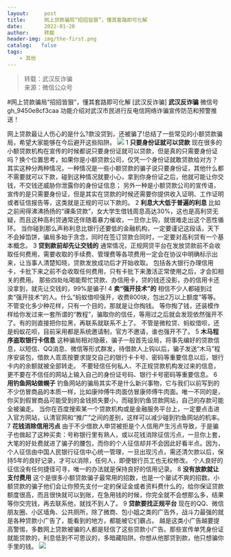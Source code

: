 ```yaml
---
layout:     post
title:      网上贷款骗局“招招皆狠”，懂其套路即可化解
date:       2022-01-20
author:     转载
header-img: img/the-first.png
catalog:   false
tags:
    - 其他
---
```


<blockquote><p>转载：武汉反诈骗<br>
来源：微信公众号</p></blockquote>

#网上贷款骗局“招招皆狠”，懂其套路即可化解
[武汉反诈骗]
**武汉反诈骗**
微信号gh_9450e8cf3caa
功能介绍对武汉市民进行反电信网络诈骗宣传防范和预警推送！

网上贷款最让人伤心的是什么?款没贷到，还被骗了!总结了一些常见的小额贷款骗局，希望大家能够在今后避开这些陷阱。
![]({{site.baseurl}}/postimg/8wBAcE4t1v7QXjXbt8SDzYSGYASn1Y6jq2De8mNuicW2cqwpy5RH1A1kw1Pic4urK3OWTybJXnQtwVu1lEnF3Oaw.jpeg)
1
**只要身份证就可以贷款**
现在很多的小额贷款机构在宣传的时候都说只要身份证就可以贷款，但是真的只需要身份证吗？换个位置思考，如果你是小额贷款公司，仅凭一个身份证就敢贷款给对方？
其实这种分两种情况，一种情况是一些小额贷款的骗子说只要身份证，其他什么都不需要就可以下款，碰到这种情况就要小心，拿到你身份证之后，他就可能让你交钱，不交钱还威胁你泄露你的身份证信息；
另外一种是小额贷款公司的宣传语，宣传的是只需要身份证，但是其实在贷款的时候还需要你提供收入证明、工作证明或者征信报告等，这类就是正规的可以下款的。
2
**利息大大低于普遍的利息**
比如之前闹得沸沸扬扬的“祼条贷款”，女大学生借钱周息高达30%，这也是高利贷无疑，而且这种高利贷通常还伴随着暴力催收，一旦你上钩，就很难走出这个恶性循环。
当你碰到那么声称利息比银行还要低的金融机构，一定要谨记这段话，天下不会掉馅饼，骗局多始于贪念，同时在签订贷款合同时，一定要对高利贷有一个基本概念。
3
**贷到款前却先让交钱的**
通常情况，正规网贷平台在发放贷款前不会收取任何费用，需要收取的手续费、管理费等各项费用一定会在协议中明确标示出来，让当事人清楚知晓，贷款发放成功后才开始收取。
包括各大银行办理信用卡，卡批下来之前不会收取任何费用，只有卡批下来激活正常使用之后，才会扣相关的费用。
那些四处吆喝能帮忙贷款、办信用卡，贷的钱还没影，办的信用卡还没拿到，就先让交钱的，99%是骗子!
4
**卖“强开技术”的**
相信不少人都碰到过卖“强开技术”的人。什么“蚂蚁借呗强开，收费800块，包出2万以上额度”等等。不管变化多少种花样，只有一个目的，那就是让你掏钱。
等你掏了钱，还装模作样给你发过来一套所谓的“教程”，骗取你的信任，等用过之后就会发现依然强开不了。有的则直接把你拉黑，再联系就联系不上了。
不管是微粒贷、蚂蚁借呗，还是蚂蚁花呗，目前采用都是系统邀请制，官方不邀请，谁也强开不了。
5
**木马程序盗取银行卡信息**
这种骗局相对隐蔽，骗子一般首先设局，将事先编好的贷款信息，以短信、QQ消息、微信等形式群发，待借款人上钩以后，骗子发送“木马”程序安装包，借款人乖乖按要求提交自己的银行卡卡号、密码等重要信息以后，银行卡内的余额就被全部转走。
不要轻信任何私人、不正规贷款机构发过来的信息，更不要在不信任的网站上输入自己的身份证号码、银行卡号密码等重要信息。
6
**用钓鱼网站做幌子**
钓鱼网站的骗局其实不是什么新兴事物，它与我们以前写到的不少仿冒商品的本质一样，比如康帅傅牛肉面仿冒康师傅牛肉面。唯一不同的是，你买到假冒商品可能受到的金钱损失要小，而碰到钓鱼贷款网站，自己的存款可能全被骗走。
当你在百度搜索某一个贷款机构或是金融服务平台上，一定要点击进入官方网站，认清官网和“推广”之间的差别，这样可以减少碰到钓鱼网站的机率。
7
**花钱消除信用污点**
由于不少借款人申贷被拒是个人信用产生污点导致，于是骗子也做起了这种买卖：号称银行里有熟人，或以花钱消除征信污点，一旦你上套，大笔的好处费就进了骗子的腰包，而你的个人征信却并不会因此好看半点。因为，个人征信由中国人民银行征信中心统一管理，一旦出现污点，需还清欠款以后，保持5年的良好记录，才可以消除，任何人，即便银行员工也无权修改。
个人良好的征信没有任何捷径可寻，唯一的办法就是保持良好的信用记录。
8
**没有放款就让支付费用**
这个是很多小额贷款骗子最常用的招数，也是一个屡试不爽的招数。小额贷款的骗子他们会让你预先支付一定的保证金或者资料费什么的，给你保证贷款额度很高，而且很快就可以到账，在急用钱的时候，你完全就不会想那么多，结果等你交完钱，再去联系他，就找不到人了。
9
**贷款要找正规平台**
现在的QQ、微信朋友圈、小区墙角、公共厕所，除了微商、包小姐之类的广告外，战斗力最强的就是各种贷款小广告了，能看到的地方，都能被它们霸占。
越是这类小广告越要提高警惕，多数网上贷款被骗的人都是轻信了这些贷款小广告。那些宣传单凭身份证就能贷款的，利息低到不可思议的，多暗藏陷阱。你想从他那贷到款，他只想骗你手里的钱。
![]({{site.baseurl}}/postimg/8wBAcE4t1v4vcz0rrZ5hW4VN7aEVbJ8yvYYv1uRdaZjKnYP4ibgIhYkvGhMp6yUEBecE4kicAu9NR4FInUbgchGw.jpeg)
